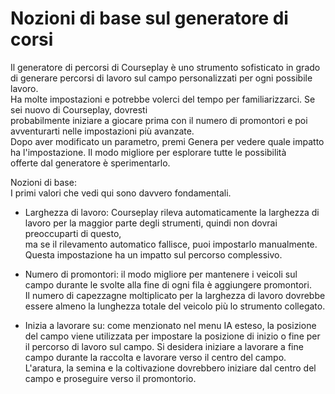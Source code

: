 # Nozioni di base sul generatore di corsi

  
Il generatore di percorsi di Courseplay è uno strumento sofisticato in grado di generare percorsi di lavoro sul campo personalizzati per ogni possibile lavoro.  
Ha molte impostazioni e potrebbe volerci del tempo per familiarizzarci. Se sei nuovo di Courseplay, dovresti  
probabilmente iniziare a giocare prima con il numero di promontori e poi avventurarti nelle impostazioni più avanzate.  
Dopo aver modificato un parametro, premi Genera per vedere quale impatto ha l'impostazione. Il modo migliore per esplorare tutte le possibilità  
offerte dal generatore è sperimentarlo.  


  
Nozioni di base:  
I primi valori che vedi qui sono davvero fondamentali.  

- Larghezza di lavoro: Courseplay rileva automaticamente la larghezza di lavoro per la maggior parte degli strumenti, quindi non dovrai preoccuparti di questo,  
ma se il rilevamento automatico fallisce, puoi impostarlo manualmente. Questa impostazione ha un impatto sul percorso complessivo.  

- Numero di promontori: il modo migliore per mantenere i veicoli sul campo durante le svolte alla fine di ogni fila è aggiungere promontori.  
Il numero di capezzagne moltiplicato per la larghezza di lavoro dovrebbe essere almeno la lunghezza totale del veicolo più lo strumento collegato.  

- Inizia a lavorare su: come menzionato nel menu IA esteso, la posizione del campo viene utilizzata per impostare la posizione di inizio o fine per  
il percorso di lavoro sul campo. Si desidera iniziare a lavorare a fine campo durante la raccolta e lavorare verso il centro del campo.  
L'aratura, la semina e la coltivazione dovrebbero iniziare dal centro del campo e proseguire verso il promontorio.  


